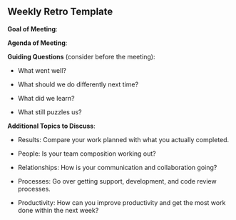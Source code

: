 ## Weekly Retro Template  

**Goal of Meeting**:

**Agenda of Meeting**:

**Guiding Questions** (consider before the meeting):

  *  What went well?

  *  What should we do differently next time?

  *  What did we learn?

  *  What still puzzles us?

**Additional Topics to Discuss**:

  *  Results: Compare your work planned with what you actually completed. 

  *  People: Is your team composition working out?

  *  Relationships: How is your communication and collaboration going?

  *  Processes: Go over getting support, development, and code review processes.

  *  Productivity: How can you improve productivity and get the most work done within the next week?
